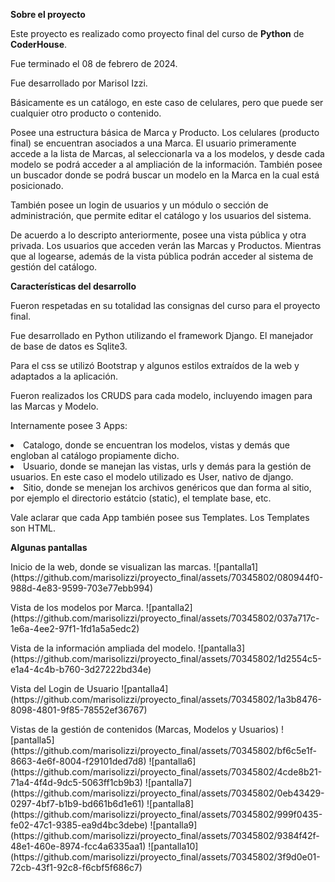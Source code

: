<strong>Sobre el proyecto</strong>

<p>Este proyecto es realizado como proyecto final del curso de <strong>Python</strong> de <strong>CoderHouse</strong>.</p>
<p>Fue terminado el 08 de febrero de 2024.</p>
<p>Fue desarrollado por Marisol Izzi. </p>
<p>Básicamente es un catálogo, en este caso de celulares, pero que puede ser cualquier otro producto o contenido.</p>
<p>Posee una estructura básica de Marca y Producto. Los celulares (producto final) se encuentran asociados a una Marca. El usuario primeramente accede a la lista de Marcas, al seleccionarla va a los modelos, y desde cada modelo se podrá acceder a al ampliación de la información. También posee un buscador donde se podrá buscar un modelo en la Marca en la cual está posicionado.</p>
<p>También posee un login de usuarios y un módulo o sección de administración, que permite editar el catálogo y los usuarios del sistema.</p>

<p>De acuerdo a lo descripto anteriormente, posee una vista pública y otra privada.
Los usuarios que acceden verán las Marcas y Productos. Mientras que al logearse, además de la vista pública podrán acceder al sistema de gestión del catálogo.


<strong>Características del desarrollo</strong>

<p>Fueron respetadas en su totalidad las consignas del curso para el proyecto final.</p>
<p>Fue desarrollado en Python utilizando el framework Django. El manejador de base de datos es Sqlite3.</p>
<p>Para el css se utilizó Bootstrap y algunos estilos extraídos de la web y adaptados a la aplicación.</p>
<p>Fueron realizados los CRUDS para cada modelo, incluyendo imagen para las Marcas y Modelo.</p>
<p>Internamente posee 3 Apps:</p>
 <li>Catalogo, donde se encuentran los modelos, vistas y demás que engloban al catálogo propiamente dicho.</li>
 <li>Usuario, donde se manejan las vistas, urls y demás para la gestión de usuarios. En este caso el modelo utilizado es User, nativo de django.</li>
 <li>Sitio, donde se menejan los archivos genéricos que dan forma al sitio, por ejemplo el directorio estátcio (static), el template base, etc.</li>
</p>
 <p>Vale aclarar que cada App también posee sus Templates. Los Templates son HTML.</p> 

<p> <strong>Algunas pantallas</strong></p>
<p>Inicio de la web, donde se visualizan las marcas.
![pantalla1](https://github.com/marisolizzi/proyecto_final/assets/70345802/080944f0-988d-4e83-9599-703e77ebb994)</p>
<p>Vista de los modelos por Marca.
![pantalla2](https://github.com/marisolizzi/proyecto_final/assets/70345802/037a717c-1e6a-4ee2-97f1-1fd1a5a5edc2)</p>
<p>Vista de la información ampliada del modelo.
![pantalla3](https://github.com/marisolizzi/proyecto_final/assets/70345802/1d2554c5-e1a4-4c4b-b760-3d27222bd34e)</p>
<p>Vista del Login de Usuario
![pantalla4](https://github.com/marisolizzi/proyecto_final/assets/70345802/1a3b8476-8098-4801-9f85-78552ef36767)</p>
<p>Vistas de la gestión de contenidos (Marcas, Modelos y Usuarios)
![pantalla5](https://github.com/marisolizzi/proyecto_final/assets/70345802/bf6c5e1f-8663-4e6f-8004-f29101ded7d8)
![pantalla6](https://github.com/marisolizzi/proyecto_final/assets/70345802/4cde8b21-71a4-4f4d-9dc5-5063ff1cb9b3)
![pantalla7](https://github.com/marisolizzi/proyecto_final/assets/70345802/0eb43429-0297-4bf7-b1b9-bd661b6d1e61)
![pantalla8](https://github.com/marisolizzi/proyecto_final/assets/70345802/999f0435-fe02-47c1-9385-ea9d4bc3debe)
![pantalla9](https://github.com/marisolizzi/proyecto_final/assets/70345802/9384f42f-48e1-460e-8974-fcc4a6335aa1)
![pantalla10](https://github.com/marisolizzi/proyecto_final/assets/70345802/3f9d0e01-72cb-43f1-92c8-f6cbf5f686c7)</p>

